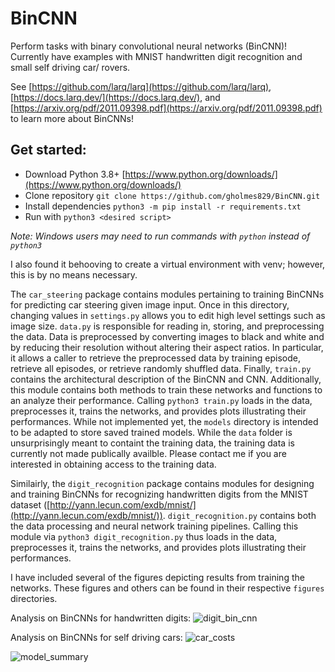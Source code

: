 # BinCNN
Perform tasks with binary convolutional neural networks (BinCNN)! Currently have examples with MNIST handwritten digit recognition and small self driving car/ rovers. 

See [https://github.com/larq/larq](https://github.com/larq/larq), [https://docs.larq.dev/](https://docs.larq.dev/), and [https://arxiv.org/pdf/2011.09398.pdf](https://arxiv.org/pdf/2011.09398.pdf) to learn more about BinCNNs!

## Get started:
* Download Python 3.8+ [https://www.python.org/downloads/](https://www.python.org/downloads/)
* Clone repository `git clone https://github.com/gholmes829/BinCNN.git`
* Install dependencies `python3 -m pip install -r requirements.txt`
* Run with `python3 <desired script>`

_Note: Windows users may need to run commands with `python` instead of `python3`_

I also found it behooving to create a virtual environment with venv; however, this is by no means necessary.

The `car_steering` package contains modules pertaining to training BinCNNs for predicting car steering given image input. Once in this directory, changing values in `settings.py` allows you to edit high level settings such as image size. `data.py` is responsible for reading in, storing, and preprocessing the data. Data is preprocessed by converting images to black and white and by reducing their resolution without altering their aspect ratios. In particular, it allows a caller to retrieve the preprocessed data by training episode, retrieve all episodes, or retrieve randomly shuffled data. Finally, `train.py` contains the architectural description of the BinCNN and CNN. Additionally, this module contains both methods to train these networks and functions to an analyze their performance. Calling `python3 train.py` loads in the data, preprocesses it, trains the networks, and provides plots illustrating their performances. While not implemented yet, the `models` directory is intended to be adapted to store saved trained models. While the `data` folder is unsurprisingly meant to containt the training data, the training data is currently not made publically availble. Please contact me if you are interested in obtaining access to the training data.

Similairly, the `digit_recognition` package contains modules for designing and training BinCNNs for recognizing handwritten digits from  the MNIST dataset ([http://yann.lecun.com/exdb/mnist/](http://yann.lecun.com/exdb/mnist/)). `digit_recognition.py` contains both the data processing and neural network training pipelines. Calling this module via `python3 digit_recognition.py` thus loads in the data, preprocesses it, trains the networks, and provides plots illustrating their performances.

I have included several of the figures depicting results from training the networks. These figures and others can be found in their respective `figures` directories.

Analysis on BinCNNs for handwritten digits:
![digit_bin_cnn](https://user-images.githubusercontent.com/60802511/118946215-c7117e00-b91b-11eb-8001-b13067e7ef1d.png)

Analysis on BinCNNs for self driving cars:
![car_costs](https://user-images.githubusercontent.com/60802511/118946296-da244e00-b91b-11eb-9417-7432e1f2ab7a.png)

![model_summary](https://user-images.githubusercontent.com/60802511/118946310-dd1f3e80-b91b-11eb-9b67-c90b4c431a1a.PNG)
